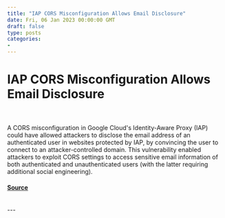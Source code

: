 ```yaml
---
title: "IAP CORS Misconfiguration Allows Email Disclosure"
date: Fri, 06 Jan 2023 00:00:00 GMT
draft: false
type: posts
categories: 
- 
---
```

# IAP CORS Misconfiguration Allows Email Disclosure

<br/>

<br/>
A CORS misconfiguration in Google Cloud's Identity-Aware Proxy (IAP) could have allowed attackers to disclose the email address of an authenticated user in websites protected by IAP, by convincing the user to connect to an attacker-controlled domain. This vulnerability enabled attackers to exploit CORS settings to access sensitive email information of both authenticated and unauthenticated users (with the latter requiring additional social engineering).

#### [Source](https://www.cloudvulndb.org/google-cloud-iap-cors-misconfiguration-email-disclosure)

<br/>
---
